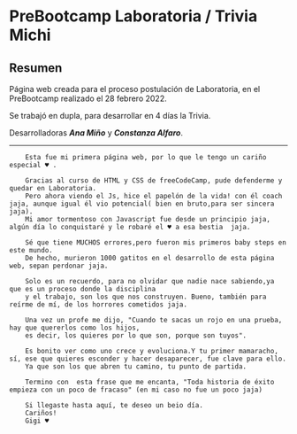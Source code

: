 # PreBootcamp Laboratoria / Trivia Michi

## Resumen

Página web creada para el proceso postulación de Laboratoria, en el PreBootcamp realizado el 28 febrero 2022.

Se trabajó en dupla, para desarrollar en 4 días la Trivia.

Desarrolladoras _**Ana Miño**_ y _**Constanza Alfaro**_.

---

        Esta fue mi primera página web, por lo que le tengo un cariño especial ♥ .

        Gracias al curso de HTML y CSS de freeCodeCamp, pude defenderme y quedar en Laboratoria.
        Pero ahora viendo el Js, hice el papelón de la vida! con él coach jaja, aunque igual él vio potencial( bien en bruto,para ser sincera jaja).
        Mi amor tormentoso con Javascript fue desde un principio jaja, algún día lo conquistaré y le robaré el ♥ a esa bestia  jaja.

        Sé que tiene MUCHOS errores,pero fueron mis primeros baby steps en este mundo.
        De hecho, murieron 1000 gatitos en el desarrollo de esta página web, sepan perdonar jaja.

        Solo es un recuerdo, para no olvidar que nadie nace sabiendo,ya que es un proceso donde la disciplina
        y el trabajo, son los que nos construyen. Bueno, también para reírme de mí, de los horrores cometidos jaja.

        Una vez un profe me dijo, "Cuando te sacas un rojo en una prueba, hay que quererlos como los hijos,
        es decir, los quieres por lo que son, porque son tuyos".

        Es bonito ver como uno crece y evoluciona.Y tu primer mamaracho, sí, ese que quieres esconder y hacer desaparecer, fue clave para ello.
        Ya que son los que abren tu camino, tu punto de partida.

        Termino con  esta frase que me encanta, "Toda historia de éxito empieza con un poco de fracaso" (en mi caso no fue un poco jaja)

        Si llegaste hasta aquí, te deseo un beio día.
        Cariños!
        Gigi ♥
